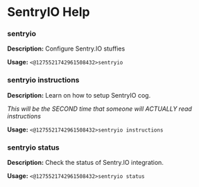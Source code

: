 # SentryIO Help

### sentryio

**Description:** Configure Sentry.IO stuffies

**Usage:** `<@1275521742961508432>sentryio`

### sentryio instructions

**Description:** Learn on how to setup SentryIO cog.

*This will be the SECOND time that someone will ACTUALLY read instructions*

**Usage:** `<@1275521742961508432>sentryio instructions`

### sentryio status

**Description:** Check the status of Sentry.IO integration.

**Usage:** `<@1275521742961508432>sentryio status`

